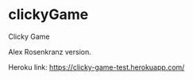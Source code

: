 # clickyGame
Clicky Game

Alex Rosenkranz version.

Heroku link: https://clicky-game-test.herokuapp.com/